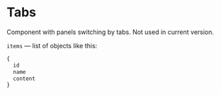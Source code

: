 # Tabs

Component with panels switching by tabs. Not used in current version.

`items` — list of objects like this:

```js static
{
  id
  name
  content
}
```
